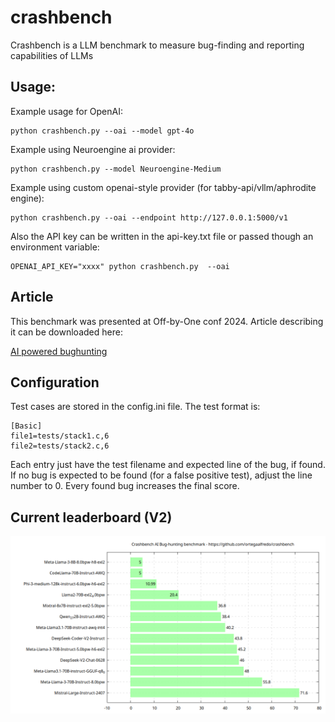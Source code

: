 # crashbench
Crashbench is a LLM benchmark to measure bug-finding and reporting capabilities of LLMs

## Usage:
Example usage for OpenAI:

    python crashbench.py --oai --model gpt-4o

Example using Neuroengine ai provider:

    python crashbench.py --model Neuroengine-Medium

Example using custom openai-style provider (for tabby-api/vllm/aphrodite engine):

    python crashbench.py --oai --endpoint http://127.0.0.1:5000/v1

Also the API key can be written in the api-key.txt file or passed though an environment variable:

    OPENAI_API_KEY="xxxx" python crashbench.py  --oai

## Article

This benchmark was presented at Off-by-One conf 2024.
Article describing it can be downloaded here:

[AI powered bughunting](https://github.com/ortegaalfredo/autokaker/blob/main/doc/AI-powered-bughunting-aortega-paper.pdf)

## Configuration

Test cases are stored in the config.ini file. The test format is:

```
[Basic]
file1=tests/stack1.c,6
file2=tests/stack2.c,6
```

Each entry just have the test filename and expected line of the bug, if found. If no bug is expected to be found (for a false positive test), adjust the line number to 0. Every found bug increases the final score.

## Current leaderboard (V2)

![Leaderboard V2](https://raw.githubusercontent.com/ortegaalfredo/crashbench/main/models-scores-v2.png)

